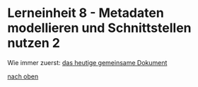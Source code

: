# Lerneinheit 8 - Metadaten modellieren und Schnittstellen nutzen 2
Wie immer zuerst: [das heutige gemeinsame Dokument](https://pad.gwdg.de/1a2uYR-wRziCkvy3RL6gjA#)





[nach oben](#lerneinheit-8---metadaten-modellieren-und-schnittstellen-nutzen-2)

